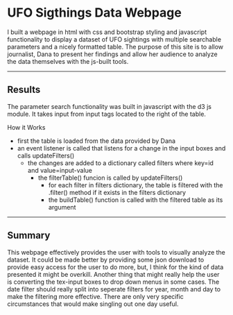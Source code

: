 # UFO Sigthings Data Webpage

I built a webpage in html with css and bootstrap styling and javascript functionality to display a dataset of UFO sightings with multiple searchable parameters and a nicely formatted table. The purpose of this site is to allow journalist, Dana to present her findings and allow her audience to analyze the data themselves with the js-built tools.

---

## Results

The parameter search functionality was built in javascript with the d3 js module. It takes input from input tags located to the right of the table.

How it Works
- first the table is loaded from the data provided by Dana
- an event listener is called that listens for a change in the input boxes and calls updateFilters()
    - the changes are added to a dictionary called filters where key=id and value=input-value
        - the filterTable() funcion is called by updateFilters()
            - for each filter in filters dictionary, the table is filtered with the .filter() method if it exists in the filters dictionary
            - the buildTable() function is called with the filtered table as its argument

---

## Summary

This webpage effectively provides the user with tools to visually analyze the dataset. It could be made better by providing some json download to provide easy access for the user to do more, but, I think for the kind of data presented it might be overkill. Another thing that might really help the user is converting the tex-input boxes to drop down menus in some cases. The date filter should really split into seperate filters for year, month and day to make the filtering more effective. There are only very specific circumstances that would make singling out one day useful.